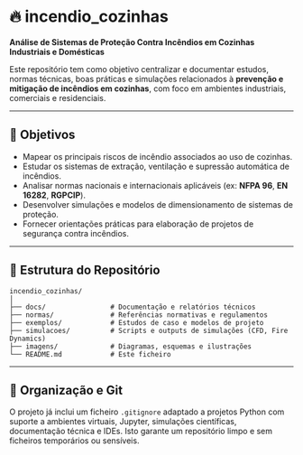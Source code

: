 # 🔥 incendio_cozinhas

**Análise de Sistemas de Proteção Contra Incêndios em Cozinhas Industriais e Domésticas**

Este repositório tem como objetivo centralizar e documentar estudos, normas técnicas, boas práticas e simulações relacionados à **prevenção e mitigação de incêndios em cozinhas**, com foco em ambientes industriais, comerciais e residenciais.

---

## 📌 Objetivos

- Mapear os principais riscos de incêndio associados ao uso de cozinhas.
- Estudar os sistemas de extração, ventilação e supressão automática de incêndios.
- Analisar normas nacionais e internacionais aplicáveis (ex: **NFPA 96**, **EN 16282**, **RGPCIP**).
- Desenvolver simulações e modelos de dimensionamento de sistemas de proteção.
- Fornecer orientações práticas para elaboração de projetos de segurança contra incêndios.

---

## 📂 Estrutura do Repositório

```text
incendio_cozinhas/
│
├── docs/                # Documentação e relatórios técnicos
├── normas/              # Referências normativas e regulamentos
├── exemplos/            # Estudos de caso e modelos de projeto
├── simulacoes/          # Scripts e outputs de simulações (CFD, Fire Dynamics)
├── imagens/             # Diagramas, esquemas e ilustrações
└── README.md            # Este ficheiro
```
---

## 📁 Organização e Git

O projeto já inclui um ficheiro `.gitignore` adaptado a projetos Python com suporte a ambientes virtuais, Jupyter, simulações científicas, documentação técnica e IDEs. Isto garante um repositório limpo e sem ficheiros temporários ou sensíveis.

